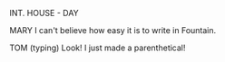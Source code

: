 INT. HOUSE - DAY

MARY
I can't believe how easy it is to write in Fountain.

TOM
(typing)
Look! I just made a parenthetical!
